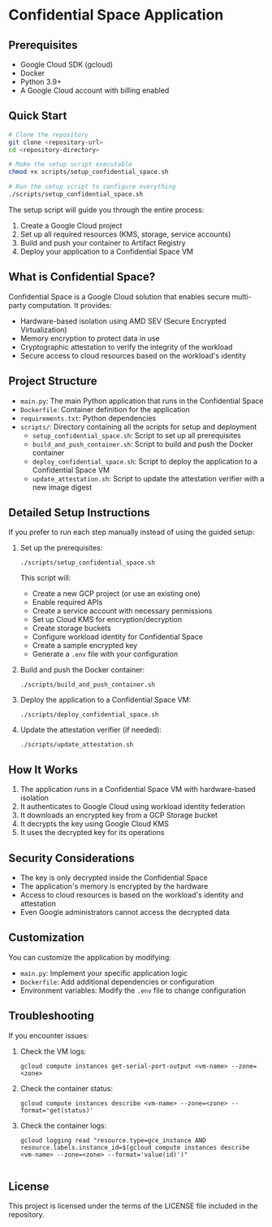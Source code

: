 # Confidential Space Application

## Prerequisites

- Google Cloud SDK (gcloud)
- Docker
- Python 3.9+
- A Google Cloud account with billing enabled

  
## Quick Start

```bash
# Clone the repository
git clone <repository-url>
cd <repository-directory>

# Make the setup script executable
chmod +x scripts/setup_confidential_space.sh

# Run the setup script to configure everything
./scripts/setup_confidential_space.sh
```

The setup script will guide you through the entire process:
1. Create a Google Cloud project
2. Set up all required resources (KMS, storage, service accounts)
3. Build and push your container to Artifact Registry
4. Deploy your application to a Confidential Space VM

## What is Confidential Space?

Confidential Space is a Google Cloud solution that enables secure multi-party computation. It provides:

- Hardware-based isolation using AMD SEV (Secure Encrypted Virtualization)
- Memory encryption to protect data in use
- Cryptographic attestation to verify the integrity of the workload
- Secure access to cloud resources based on the workload's identity

## Project Structure

- `main.py`: The main Python application that runs in the Confidential Space
- `Dockerfile`: Container definition for the application
- `requirements.txt`: Python dependencies
- `scripts/`: Directory containing all the scripts for setup and deployment
  - `setup_confidential_space.sh`: Script to set up all prerequisites
  - `build_and_push_container.sh`: Script to build and push the Docker container
  - `deploy_confidential_space.sh`: Script to deploy the application to a Confidential Space VM
  - `update_attestation.sh`: Script to update the attestation verifier with a new image digest

## Detailed Setup Instructions

If you prefer to run each step manually instead of using the guided setup:

1. Set up the prerequisites:
   ```
   ./scripts/setup_confidential_space.sh
   ```
   
   This script will:
   - Create a new GCP project (or use an existing one)
   - Enable required APIs
   - Create a service account with necessary permissions
   - Set up Cloud KMS for encryption/decryption
   - Create storage buckets
   - Configure workload identity for Confidential Space
   - Create a sample encrypted key
   - Generate a `.env` file with your configuration

2. Build and push the Docker container:
   ```
   ./scripts/build_and_push_container.sh
   ```

3. Deploy the application to a Confidential Space VM:
   ```
   ./scripts/deploy_confidential_space.sh
   ```

4. Update the attestation verifier (if needed):
   ```
   ./scripts/update_attestation.sh
   ```

## How It Works

1. The application runs in a Confidential Space VM with hardware-based isolation
2. It authenticates to Google Cloud using workload identity federation
3. It downloads an encrypted key from a GCP Storage bucket
4. It decrypts the key using Google Cloud KMS
5. It uses the decrypted key for its operations

## Security Considerations

- The key is only decrypted inside the Confidential Space
- The application's memory is encrypted by the hardware
- Access to cloud resources is based on the workload's identity and attestation
- Even Google administrators cannot access the decrypted data

## Customization

You can customize the application by modifying:

- `main.py`: Implement your specific application logic
- `Dockerfile`: Add additional dependencies or configuration
- Environment variables: Modify the `.env` file to change configuration

## Troubleshooting

If you encounter issues:

1. Check the VM logs:
   ```
   gcloud compute instances get-serial-port-output <vm-name> --zone=<zone>
   ```

2. Check the container status:
   ```
   gcloud compute instances describe <vm-name> --zone=<zone> --format='get(status)'
   ```

3. Check the container logs:
   ```
   gcloud logging read "resource.type=gce_instance AND resource.labels.instance_id=$(gcloud compute instances describe <vm-name> --zone=<zone> --format='value(id)')"
   ```
   ```

## License

This project is licensed under the terms of the LICENSE file included in the repository.
